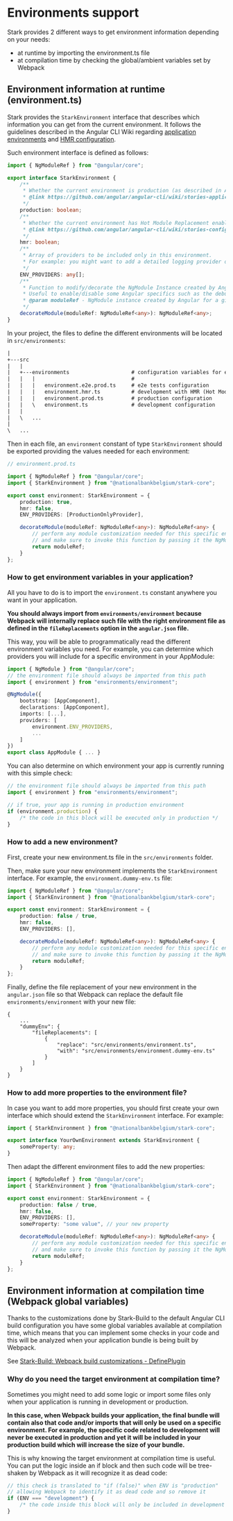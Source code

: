 # Environments support

Stark provides 2 different ways to get environment information depending on your needs:

-   at runtime by importing the environment.ts file
-   at compilation time by checking the global/ambient variables set by Webpack

## Environment information at runtime (environment.ts)

Stark provides the `StarkEnvironment` interface that describes which information you can get from the current environment.
It follows the guidelines described in the Angular CLI Wiki regarding [application environments](https://github.com/angular/angular-cli/wiki/stories-application-environments) and [HMR configuration](https://github.com/angular/angular-cli/wiki/stories-configure-hmr).

Such environment interface is defined as follows:

```typescript
import { NgModuleRef } from "@angular/core";

export interface StarkEnvironment {
	/**
	 * Whether the current environment is production (as described in Angular CLI Wiki)
	 * @link https://github.com/angular/angular-cli/wiki/stories-application-environments
	 */
	production: boolean;
	/**
	 * Whether the current environment has Hot Module Replacement enabled (as described in Angular CLI Wiki)
	 * @link https://github.com/angular/angular-cli/wiki/stories-configure-hmr
	 */
	hmr: boolean;
	/**
	 * Array of providers to be included only in this environment.
	 * For example: you might want to add a detailed logging provider only in development.
	 */
	ENV_PROVIDERS: any[];
	/**
	 * Function to modify/decorate the NgModule Instance created by Angular for a given platform.
	 * Useful to enable/disable some Angular specifics such as the debug tools.
	 * @param moduleRef - NgModule instance created by Angular for a given platform.
	 */
	decorateModule(moduleRef: NgModuleRef<any>): NgModuleRef<any>;
}
```

In your project, the files to define the different environments will be located in `src/environments`:

```txt
|
+---src
|   |
|   +---environments                    # configuration variables for each environment
|   |   |                               #
|   |   |   environment.e2e.prod.ts     # e2e tests configuration
|   |   |   environment.hmr.ts          # development with HMR (Hot Module Replacement) configuration
|   |   |   environment.prod.ts         # production configuration
|   |   \   environment.ts              # development configuration
|   |
|   \   ...
|
\   ...
```

Then in each file, an `environment` constant of type `StarkEnvironment` should be exported providing the values needed for each environment:

```typescript
// environment.prod.ts

import { NgModuleRef } from "@angular/core";
import { StarkEnvironment } from "@nationalbankbelgium/stark-core";

export const environment: StarkEnvironment = {
	production: true,
	hmr: false,
	ENV_PROVIDERS: [ProductionOnlyProvider],

	decorateModule(moduleRef: NgModuleRef<any>): NgModuleRef<any> {
		// perform any module customization needed for this specific environment here
		// and make sure to invoke this function by passing it the NgModule created by Angular
		return moduleRef;
	}
};
```

### How to get environment variables in your application?

All you have to do is to import the `environment.ts` constant anywhere you want in your application.

**You should always import from `environments/environment` because Webpack will internally replace such file with the right environment file as defined in the `fileReplacements` option in the `angular.json` file.**

This way, you will be able to programmatically read the different environment variables you need.
For example, you can determine which providers you will include for a specific environment in your AppModule:

```typescript
import { NgModule } from "@angular/core";
// the environment file should always be imported from this path
import { environment } from "environments/environment";

@NgModule({
	bootstrap: [AppComponent],
	declarations: [AppComponent],
	imports: [...],
	providers: [
		environment.ENV_PROVIDERS,
		...
	]
})
export class AppModule { ... }
```

You can also determine on which environment your app is currently running with this simple check:

```typescript
// the environment file should always be imported from this path
import { environment } from "environments/environment";

// if true, your app is running in production environment
if (environment.production) {
	/* the code in this block will be executed only in production */
}
```

### How to add a new environment?

First, create your new environment.ts file in the `src/environments` folder.

Then, make sure your new environment implements the `StarkEnvironment` interface. For example, the `environment.dummy-env.ts` file:

```typescript
import { NgModuleRef } from "@angular/core";
import { StarkEnvironment } from "@nationalbankbelgium/stark-core";

export const environment: StarkEnvironment = {
	production: false / true,
	hmr: false,
	ENV_PROVIDERS: [],

	decorateModule(moduleRef: NgModuleRef<any>): NgModuleRef<any> {
		// perform any module customization needed for this specific environment here
		// and make sure to invoke this function by passing it the NgModule created by Angular
		return moduleRef;
	}
};
```

Finally, define the file replacement of your new environment in the `angular.json` file so that Webpack can replace the default file `environments/environment` with your new file:

```text
{
    ...
    "dummyEnv": {
        "fileReplacements": [
            {
                "replace": "src/environments/environment.ts",
                "with": "src/environments/environment.dummy-env.ts"
            }
        ]
    }
}
```

### How to add more properties to the environment file?

In case you want to add more properties, you should first create your own interface which should extend the `StarkEnvironment` interface.
For example:

```typescript
import { StarkEnvironment } from "@nationalbankbelgium/stark-core";

export interface YourOwnEnvironment extends StarkEnvironment {
	someProperty: any;
}
```

Then adapt the different environment files to add the new properties:

```typescript
import { NgModuleRef } from "@angular/core";
import { StarkEnvironment } from "@nationalbankbelgium/stark-core";

export const environment: StarkEnvironment = {
	production: false / true,
	hmr: false,
	ENV_PROVIDERS: [],
	someProperty: "some value", // your new property

	decorateModule(moduleRef: NgModuleRef<any>): NgModuleRef<any> {
		// perform any module customization needed for this specific environment here
		// and make sure to invoke this function by passing it the NgModule created by Angular
		return moduleRef;
	}
};
```

## Environment information at compilation time (Webpack global variables)

Thanks to the customizations done by Stark-Build to the default Angular CLI build configuration you have some global variables available at compilation time,
which means that you can implement some checks in your code and this will be analyzed when your application bundle is being built by Webpack.

See [Stark-Build: Webpack build customizations - DefinePlugin](https://github.com/NationalBankBelgium/stark/blob/master/docs/stark-build/NG_CLI_BUILD_CUSTOMIZATIONS.md#defineplugin)

### Why do you need the target environment at compilation time?

Sometimes you might need to add some logic or import some files only when your application is running in development or production.

**In this case, when Webpack builds your application, the final bundle will contain also that code and/or imports that will only be used on a specific environment.
For example, the specific code related to development will never be executed in production and yet it will be included in your production build which will increase the size of your bundle.**

This is why knowing the target environment at compilation time is useful. You can put the logic inside an if block and then such code will be tree-shaken by Webpack as it will recognize it as dead code:

```typescript
// this check is translated to "if (false)" when ENV is "production"
// allowing Webpack to identify it as dead code and so remove it
if (ENV === "development") {
	/* the code inside this block will only be included in development */
}
```